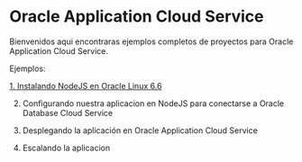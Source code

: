 # Oracle Application Cloud Service
Bienvenidos aqui encontraras ejemplos completos de proyectos para Oracle Application Cloud Service.

Ejemplos:

[1. Instalando NodeJS en Oracle Linux 6.6](https://github.com/renecloud/oacc/wiki/Instalando-NodeJS-en-Oracle-Linux-6.6)

2. Configurando nuestra aplicacion en NodeJS para conectarse a Oracle Database Cloud Service

3. Desplegando la aplicación en Oracle Application Cloud Service

4. Escalando la aplicacion 
